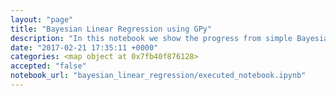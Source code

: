 ```yaml
---
layout: "page"
title: "Bayesian Linear Regression using GPy"
description: "In this notebook we show the progress from simple Bayesian linear regression to Gaussian processes. We show the weight space and function space of GPs using GPy. We focus on using custom base functions to create kernels and do Bayesian estimates of kernel parameters on the base functions."
date: "2017-02-21 17:35:11 +0000"
categories: <map object at 0x7fb40f876128>
accepted: "false"
notebook_url: "bayesian_linear_regression/executed_notebook.ipynb"
---
```

